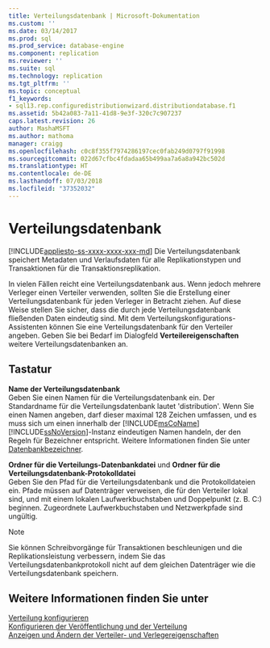 ```yaml
---
title: Verteilungsdatenbank | Microsoft-Dokumentation
ms.custom: ''
ms.date: 03/14/2017
ms.prod: sql
ms.prod_service: database-engine
ms.component: replication
ms.reviewer: ''
ms.suite: sql
ms.technology: replication
ms.tgt_pltfrm: ''
ms.topic: conceptual
f1_keywords:
- sql13.rep.configuredistributionwizard.distributiondatabase.f1
ms.assetid: 5b42a083-7a11-41d8-9e3f-320c7c907237
caps.latest.revision: 26
author: MashaMSFT
ms.author: mathoma
manager: craigg
ms.openlocfilehash: c0c8f355f7974286197cec0fab249d0797f91998
ms.sourcegitcommit: 022d67cfbc4fdadaa65b499aa7a6a8a942bc502d
ms.translationtype: HT
ms.contentlocale: de-DE
ms.lasthandoff: 07/03/2018
ms.locfileid: "37352032"
---
```

# <a name="distribution-database"></a>Verteilungsdatenbank
[!INCLUDE[appliesto-ss-xxxx-xxxx-xxx-md](../../includes/appliesto-ss-xxxx-xxxx-xxx-md.md)]
  Die Verteilungsdatenbank speichert Metadaten und Verlaufsdaten für alle Replikationstypen und Transaktionen für die Transaktionsreplikation.  
  
 In vielen Fällen reicht eine Verteilungsdatenbank aus. Wenn jedoch mehrere Verleger einen Verteiler verwenden, sollten Sie die Erstellung einer Verteilungsdatenbank für jeden Verleger in Betracht ziehen. Auf diese Weise stellen Sie sicher, dass die durch jede Verteilungsdatenbank fließenden Daten eindeutig sind. Mit dem Verteilungskonfigurations-Assistenten können Sie eine Verteilungsdatenbank für den Verteiler angeben. Geben Sie bei Bedarf im Dialogfeld **Verteilereigenschaften** weitere Verteilungsdatenbanken an.  
  
## <a name="options"></a>Tastatur  
 **Name der Verteilungsdatenbank**  
 Geben Sie einen Namen für die Verteilungsdatenbank ein. Der Standardname für die Verteilungsdatenbank lautet 'distribution'. Wenn Sie einen Namen angeben, darf dieser maximal 128 Zeichen umfassen, und es muss sich um einen innerhalb der [!INCLUDE[msCoName](../../includes/msconame-md.md)] [!INCLUDE[ssNoVersion](../../includes/ssnoversion-md.md)]-Instanz eindeutigen Namen handeln, der den Regeln für Bezeichner entspricht. Weitere Informationen finden Sie unter [Datenbankbezeichner](../../relational-databases/databases/database-identifiers.md).  
  
 **Ordner für die Verteilungs-Datenbankdatei** und **Ordner für die Verteilungsdatenbank-Protokolldatei**  
 Geben Sie den Pfad für die Verteilungsdatenbank und die Protokolldateien ein. Pfade müssen auf Datenträger verweisen, die für den Verteiler lokal sind, und mit einem lokalen Laufwerkbuchstaben und Doppelpunkt (z. B. C:) beginnen. Zugeordnete Laufwerkbuchstaben und Netzwerkpfade sind ungültig.  
  
> [!NOTE]  
>  Sie können Schreibvorgänge für Transaktionen beschleunigen und die Replikationsleistung verbessern, indem Sie das Verteilungsdatenbankprotokoll nicht auf dem gleichen Datenträger wie die Verteilungsdatenbank speichern.  
  
## <a name="see-also"></a>Weitere Informationen finden Sie unter  
 [Verteilung konfigurieren](../../relational-databases/replication/configure-distribution.md)   
 [Konfigurieren der Veröffentlichung und der Verteilung](../../relational-databases/replication/configure-publishing-and-distribution.md)   
 [Anzeigen und Ändern der Verteiler- und Verlegereigenschaften](../../relational-databases/replication/view-and-modify-distributor-and-publisher-properties.md)  
  
  
